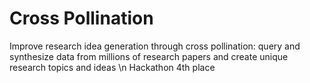 # Cross Pollination
Improve research idea generation through cross pollination: query and synthesize data from millions of research papers and create unique research topics and ideas \n
Hackathon 4th place
